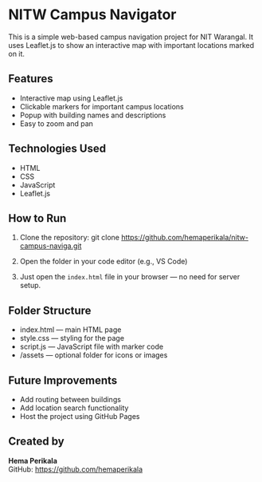 # NITW Campus Navigator

This is a simple web-based campus navigation project for NIT Warangal. It uses Leaflet.js to show an interactive map with important locations marked on it.

## Features

- Interactive map using Leaflet.js
- Clickable markers for important campus locations
- Popup with building names and descriptions
- Easy to zoom and pan

## Technologies Used

- HTML
- CSS
- JavaScript
- Leaflet.js

## How to Run

1. Clone the repository:
   git clone https://github.com/hemaperikala/nitw-campus-naviga.git

2. Open the folder in your code editor (e.g., VS Code)

3. Just open the `index.html` file in your browser — no need for server setup.

## Folder Structure

- index.html — main HTML page
- style.css — styling for the page
- script.js — JavaScript file with marker code
- /assets — optional folder for icons or images

## Future Improvements

- Add routing between buildings
- Add location search functionality
- Host the project using GitHub Pages

## Created by

**Hema Perikala**  
GitHub: https://github.com/hemaperikala
